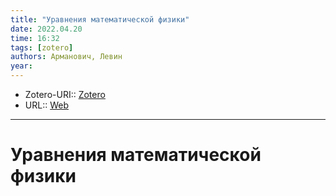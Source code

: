 ```yaml
---
title: "Уравнения математической физики"
date: 2022.04.20
time: 16:32
tags: [zotero]
authors: Арманович, Левин
year: 
---
```


- Zotero-URI:: [Zotero](zotero://select/items/@armanovichUravneniyaMatematicheskoyFiziki)
- URL:: [Web]()

---

# Уравнения математической физики

